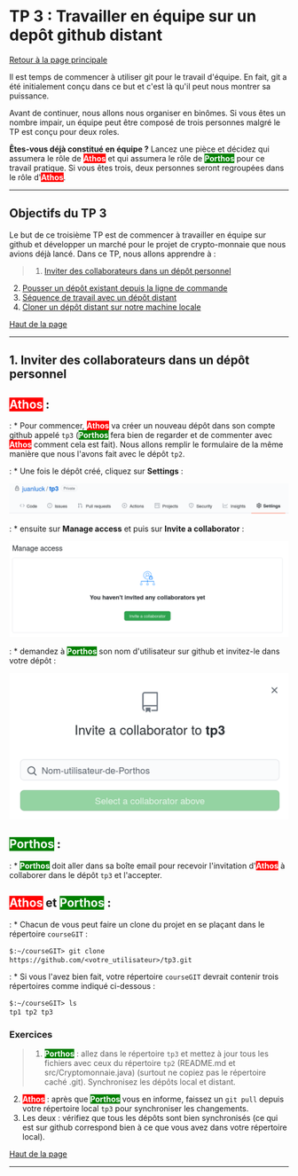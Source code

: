 <a id='TP3'></a>
# TP 3 : Travailler en équipe sur un depôt github distant 
[Retour à la page principale](../index.md)

Il est temps de commencer à utiliser git pour le travail d'équipe. En fait, git a été initialement conçu dans ce but et c'est là qu'il peut nous montrer sa puissance. 

Avant de continuer, nous allons nous organiser en binômes. Si vous êtes un nombre impair, un équipe peut être composé de trois personnes malgré le TP est conçu pour deux roles. 

**Êtes-vous déjà constitué en équipe ?** Lancez une pièce et décidez qui assumera le rôle de <mark style="background-color:red;font-weight:bold; color:white">Athos</mark> et qui assumera le rôle de <mark style="background-color:green;font-weight:bold; color:white">Porthos</mark> pour ce travail pratique. Si vous êtes trois, deux personnes seront regroupées dans le rôle d'<mark style="background-color:red;font-weight:bold; color:white">Athos</mark>.

 
---

## Objectifs du TP 3

Le but de ce troisième TP  est de commencer à travailler en équipe sur github et développer un marché pour le projet de crypto-monnaie que nous avions déjà lancé. Dans ce TP, nous allons apprendre à : 

>1. [Inviter des collaborateurs dans un dépôt personnel ](#collaborateurs)
2. [Pousser un dépôt existant depuis la ligne de commande](#pushremote)
3. [Séquence de travail avec un dépôt distant](#sequence)
4. [Cloner un dépôt distant sur notre machine locale](#clone)
   

[Haut de la page](#TP3)

---

<a id='collaborateurs'></a>
## 1. Inviter des collaborateurs dans un dépôt personnel

<mark style="background-color:red;font-weight:bold; color:white">Athos</mark> :
---

: * Pour commencer, <mark style="background-color:red;font-weight:bold; color:white">Athos</mark> va créer un nouveau dépôt dans son compte github appelé `tp3` (<mark style="background-color:green;font-weight:bold; color:white">Porthos</mark> fera bien de regarder et de commenter avec <mark style="background-color:red;font-weight:bold; color:white">Athos</mark> comment cela est fait). Nous allons remplir le formulaire de la même manière que nous l'avons fait avec le dépôt `tp2`.

: * Une fois le dépôt créé, cliquez sur **Settings** :

![Settings](./images/settings.png)

: * ensuite sur **Manage access** et puis sur **Invite a collaborator** :

![Manage access](./images/inviteCollaborator.png)

: * demandez à <mark style="background-color:green;font-weight:bold; color:white">Porthos</mark> son nom d'utilisateur sur github et invitez-le dans votre dépôt :

![Manage access](./images/invitePorthos.png)

<mark style="background-color:green;font-weight:bold; color:white">Porthos</mark> :
---

: * <mark style="background-color:green;font-weight:bold; color:white">Porthos</mark>  doit aller dans sa boîte email pour recevoir l'invitation d'<mark style="background-color:red;font-weight:bold; color:white">Athos</mark> à collaborer dans le dépôt `tp3` et l'accepter.

<mark style="background-color:red;font-weight:bold; color:white">Athos</mark>  et <mark style="background-color:green;font-weight:bold; color:white">Porthos</mark> :
---

: * Chacun de vous peut faire un clone du projet en se plaçant dans le répertoire `courseGIT` :

```shell
$:~/courseGIT> git clone https://github.com/<votre_utilisateur>/tp3.git
```

: * Si vous l'avez bien fait, votre répertoire `courseGIT` devrait contenir trois répertoires comme indiqué ci-dessous :

```shell
$:~/courseGIT> ls
tp1 tp2 tp3
```

### Exercices
>1. <mark style="background-color:green;font-weight:bold; color:white">Porthos</mark> : allez dans le répertoire `tp3` et mettez à jour tous les fichiers avec ceux du répertoire `tp2` (README.md et src/Cryptomonnaie.java) (surtout ne copiez pas le répertoire caché .git). Synchronisez les dépôts local et distant.
2.  <mark style="background-color:red;font-weight:bold; color:white">Athos</mark> : après que <mark style="background-color:green;font-weight:bold; color:white">Porthos</mark> vous en informe, faissez un `git pull` depuis votre répertoire local `tp3` pour synchroniser les changements.
3. Les deux : vérifiez que tous les dépôts sont bien synchronisés (ce qui est sur github correspond bien à ce que vous avez dans votre répertoire local).

[Haut de la page](#TP3)

-----